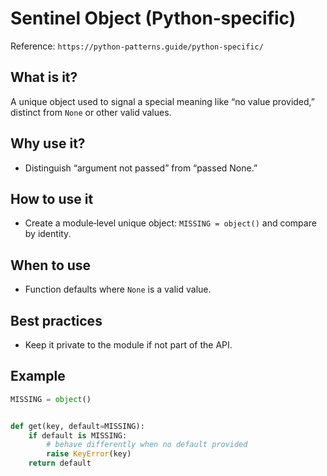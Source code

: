 # Sentinel Object (Python‑specific)

Reference: `https://python-patterns.guide/python-specific/`

## What is it?

A unique object used to signal a special meaning like “no value provided,” distinct from `None` or other valid values.

## Why use it?

- Distinguish “argument not passed” from “passed None.”

## How to use it

- Create a module‑level unique object: `MISSING = object()` and compare by identity.

## When to use

- Function defaults where `None` is a valid value.

## Best practices

- Keep it private to the module if not part of the API.

## Example

```python
MISSING = object()


def get(key, default=MISSING):
    if default is MISSING:
        # behave differently when no default provided
        raise KeyError(key)
    return default
```
